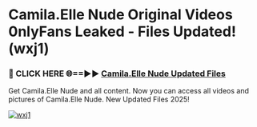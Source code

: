# Camila.Elle Nude Original Videos 0nlyFans Leaked - Files Updated! (wxj1)

<h3>🔴 CLICK HERE 🌐==►► <a href="https://tinyurl.com/52m3yx9h" rel="nofollow">Camila.Elle Nude Updated Files</a></h3>

Get Camila.Elle Nude and all content. Now you can access all videos and pictures of Camila.Elle Nude. New Updated Files 2025!

[![wxj1](https://i.imgur.com/TnHtlc8.gif)](https://tinyurl.com/52m3yx9h)
